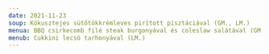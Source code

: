 ```yaml
---
date: 2021-11-23
soup: Kókusztejes sütőtökkrémleves pirított pisztáciával (GM., LM.)
menua: BBQ csirkecomb filé steak burgonyával és coleslaw salátával (GM.)
menub: Cukkini lecsó tarhonyával (LM.)
---
```

